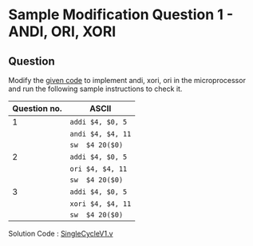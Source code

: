 # Sample Modification Question 1 - ANDI, ORI, XORI
## Question
Modify the [given code](../../Sample%20Codes/SingleCycle.v) to implement andi, xori, ori in the microprocessor and run the following sample instructions to check it.

|Question no.    |ASCII                          |
|----------------|-------------------------------|
|1               |`addi $4, $0, 5`               |
|                |`andi $4, $4, 11`              |
|                |`sw  $4 20($0)`                |
|2               |`addi $4, $0, 5`               |
|                |`ori $4, $4, 11 `              |
|                |`sw  $4 20($0)`                |
|3               |`addi $4, $0, 5`               |
|                |`xori $4, $4, 11`              |
|                |`sw  $4 20($0)`                |

Solution Code : [SingleCycleV1.v](SingleCycleV1.v)
